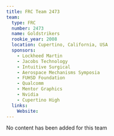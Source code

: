 ```yaml
---
title: FRC Team 2473
team:
  type: FRC
  number: 2473
  name: Goldstrikers
  rookie_year: 2008
  location: Cupertino, California, USA
  sponsors:
    - Lockheed Martin
    - Jacobs Technology
    - Intuitive Surgical
    - Aerospace Mechanisms Symposia
    - FUHSD Foundation
    - Qualcomm
    - Mentor Graphics
    - Nvidia
    - Cupertino High
  links:
    Website: 
---
```

No content has been added for this team